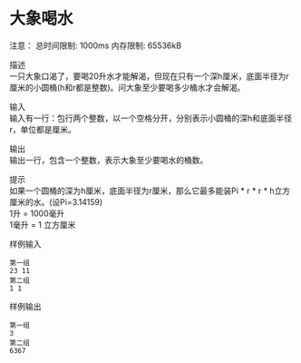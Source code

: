 # 大象喝水

注意： 总时间限制: 1000ms 内存限制: 65536kB

描述  
一只大象口渴了，要喝20升水才能解渴，但现在只有一个深h厘米，底面半径为r厘米的小圆桶(h和r都是整数)。问大象至少要喝多少桶水才会解渴。 

输入  
输入有一行：包行两个整数，以一个空格分开，分别表示小圆桶的深h和底面半径r，单位都是厘米。

输出  
输出一行，包含一个整数，表示大象至少要喝水的桶数。

提示  
如果一个圆桶的深为h厘米，底面半径为r厘米，那么它最多能装Pi * r * r * h立方厘米的水。(设Pi=3.14159)  
1升 = 1000毫升  
1毫升 = 1 立方厘米  

样例输入
```
第一组
23 11
第二组
1 1
```
样例输出
```
第一组
3
第二组
6367
```
